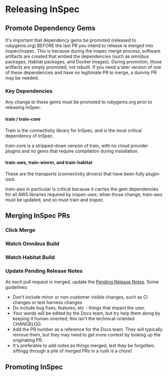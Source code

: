# Releasing InSpec

## Promote Dependency Gems

It's important that dependency gems be promoted (released to rubygems.org) BEFORE the last PR you intend to release is merged into inspec/inspec. This is because during the inspec merge process, software artifacts are created that embed the dependencies (such as omnibus packages, Habitat packages, and Docker images). During promotion, those artifacts are simply promoted, not rebuilt. If you need a later version of one of these dependencies and have no legitimate PR to merge, a dummy PR may be needed.

### Key Dependencies

Any change to these gems must be promoted to rubygems.org prior to releasing InSpec.

#### train / train-core

Train is the connectivity library for InSpec, and is the most critical dependency of InSpec.

train-core is a stripped-down version of train, with no cloud provider plugins and no gems that require compilation during installation.

#### train-aws, train-winrm, and train-habitat

These are the transports (connectivity drivers) that have been fully plugin-ized.

train-aws in particular is critical because it carries the gem dependencies for all AWS libraries required by inspec-aws; when those change, train-aws must be updated, and so must train and inspec.

## Merging InSpec PRs

### Click Merge

### Watch Omnibus Build

### Watch Habitat Build

### Update Pending Release Notes

As each pull request is merged, update the [Pending Release Notes](https://github.com/inspec/inspec/wiki/Pending-Release-Notes). Some guidelines:
 * Don't include minor or non-customer visible changes, such as CI changes or test harness changes
 * Do include bug fixes, features, etc - things that impact the user.
 * Your words will be edited by the Docs team, but try help them along by keeping it human oriented; this isn't the technical-oriented CHANGELOG.
 * Add the PR number as a reference for the Docs team. They will typically remove them, but they may need to get more context by looking up the originating PR.
 * It's preferable to add notes as things merged, lest they be forgotten; siftingg through a pile of merged PRs in a rush is a chore!

## Promoting InSpec
